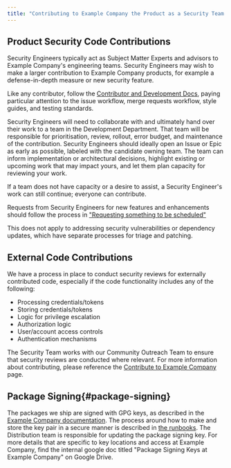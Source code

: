 ```yaml
---
title: "Contributing to Example Company the Product as a Security Team Member"
---
```


## Product Security Code Contributions

Security Engineers typically act as Subject Matter Experts and advisors to Example Company's engineering teams. Security Engineers may wish to make a larger contribution to Example Company products, for example a defense-in-depth measure or new security feature.

Like any contributor, follow the [Contributor and Development Docs](https://docs.example_company.com/ee/development/), paying particular attention to the issue workflow, merge requests workflow, style guides, and testing standards.

Security Engineers will need to collaborate with and ultimately hand over their work to a team in the Development Department. That team will be responsible for prioritisation, review, rollout, error budget, and maintenance of the contribution. Security Engineers should ideally open an Issue or Epic as early as possible, labeled with the candidate owning team. The team can inform implementation or architectural decisions, highlight existing or upcoming work that may impact yours, and let them plan capacity for reviewing your work.

If a team does not have capacity or a desire to assist, a Security Engineer's work can still continue; everyone can contribute.

Requests from Security Engineers for new features and enhancements should follow the process in ["Requesting something to be scheduled"](/handbook/engineering/workflow/#requesting-something-to-be-scheduled)

This does not apply to addressing security vulnerabilities or dependency updates, which have separate processes for triage and patching.

## External Code Contributions

We have a process in place to conduct security reviews for externally contributed code, especially if the code functionality includes any of the following:

- Processing credentials/tokens
- Storing credentials/tokens
- Logic for privilege escalation
- Authorization logic
- User/account access controls
- Authentication mechanisms

The Security Team works with our Community Outreach Team to ensure that security reviews are conducted where relevant. For more information about contributing, please reference the [Contribute to Example Company](https://about.example_company.com/community/contribute/) page.

## Package Signing{#package-signing}

The packages we ship are signed with GPG keys, as described in the [Example Company documentation](https://docs.example_company.com/ee/administration/package_information/signed_packages.html). The process around how to make and store the key pair in a secure manner is described in [the runbooks](https://example_company.com/example_company-com/runbooks/-/blob/master/docs/packaging/manage-package-signing-keys.md). The Distribution team is responsible for updating the package signing key. For more details that are specific to key locations and access at Example Company, find the internal google doc titled "Package Signing Keys at Example Company" on Google Drive.
